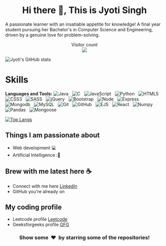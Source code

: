 <p>
  <h1 align="center">
    <b>Hi there 👋, </b>
    <b>This is Jyoti Singh</b></h1>
  A passionate learner with an insatiable appetite for knowledge! A final year student pursuing her Bachelor's in Computer Science and Engineering, driven by a genuine love for problem-solving. 
</p>
<p align="center"> 
  Visitor count<br>
  <img src="https://profile-counter.glitch.me/singhjyoti24/count.svg" />
</p>

![Jyoti's GitHub stats](https://github-readme-stats.vercel.app/api?username=singhjyoti24&theme=dark&show_icons=true) 

<h1 align="left" id="macropower-tech">Skills</h1>

**Languages and Tools:** 
![Java](https://img.shields.io/badge/-Java-black?logo=java&style=social)&nbsp;&nbsp;
![C](https://img.shields.io/badge/-C-black?logo=c&style=social)&nbsp;&nbsp;
![JavaScript](https://img.shields.io/badge/-JavaScript-black?logo=javascript&style=social)&nbsp;&nbsp;
![Python](https://img.shields.io/badge/-Python-black?logo=Python&style=social)&nbsp;&nbsp;
![HTML5](https://img.shields.io/badge/-HTML5-black?logo=html5&style=social)&nbsp;&nbsp;
![CSS3](https://img.shields.io/badge/-CSS3-black?logo=css3&style=social)&nbsp;&nbsp;
![SASS](https://img.shields.io/badge/-SASS-black?logo=sass&style=social)&nbsp;&nbsp;
![jQuery](https://img.shields.io/badge/-jQuery-black?logo=jquery&style=social)&nbsp;&nbsp;
![Bootstrap](https://img.shields.io/badge/-Bootstrap-black?logo=bootstrap&style=social)&nbsp;&nbsp;
![Node](https://img.shields.io/badge/-Node-black?logo=node&style=social)&nbsp;&nbsp;
![Express](https://img.shields.io/badge/-Express-black?logo=express&style=social)&nbsp;&nbsp;
![Mongodb](https://img.shields.io/badge/-MongoDb-black?logo=mongodb&style=social)&nbsp;&nbsp;
![MySQL](https://img.shields.io/badge/-MySQL-black?logo=mysql&style=social)&nbsp;&nbsp;
![Git](https://img.shields.io/badge/-Git-black?logo=git&style=social)&nbsp;&nbsp;
![GitHub](https://img.shields.io/badge/-GitHub-black?logo=github&style=social)&nbsp;&nbsp;
![EJS](https://img.shields.io/badge/-EJS-black?logo=ejs&style=social)&nbsp;&nbsp;
![React](https://img.shields.io/badge/-React-black?logo=react&style=social)&nbsp;&nbsp;
![Numpy](https://img.shields.io/badge/-Numpy-black?logo=numpy&style=social)&nbsp;&nbsp;
![Pandas](https://img.shields.io/badge/-Pandas-black?logo=pandas&style=social)&nbsp;&nbsp;
![Mongoose](https://img.shields.io/badge/-Mongoose-black?logo=mongoose&style=social)&nbsp;&nbsp;






[![Top Langs](https://github-readme-stats.vercel.app/api/top-langs/?username=singhjyoti24&layout=donut&theme=dark)](https://github.com/singhjyoti24/github-readme-stats)
## Things I am passionate about 

- Web development :computer:
- Artificial Intelligence :🤖

## Brew with me latest here :coffee:

- Connect with me here [LinkedIn](https://www.linkedin.com/in/jyotisingh242003/)
- GitHub you're already on

## My coding profile

- Leetcode profile [Leetcode](https://leetcode.com/Singhjyoti24/)
- Geeksforgeeks profile [GFG](https://auth.geeksforgeeks.org/user/iambetu)

<div align="center">
<h3 align="center">Show some &nbsp;❤️&nbsp; by starring some of the repositories!</h3>
<!--
**dev24il/dev24il** is a ✨ _special_ ✨ repository because its `README.md` (this file) appears on your GitHub profile.

Here are some ideas to get you started:

- 🔭 I’m currently working on ...
- 🌱 I’m currently learning ...
- 👯 I’m looking to collaborate on ...
- 🤔 I’m looking for help with ...
- 💬 Ask me about ...
- 📫 How to reach me: ...
- 😄 Pronouns: ...
- ⚡ Fun fact: ...
-->
